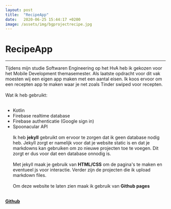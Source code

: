 ```yaml
---
layout: post
title:  "RecipeApp"
date:   2020-06-25 15:44:17 +0200
image: /assets/img/bgprojectrecipe.jpg
---
```

RecipeApp
======
------

Tijdens mijn studie Softwaren Engineering op het HvA heb ik gekozen voor het
Mobile Development themasemester. Als laatste opdracht voor dit vak moesten
wij een eigen app maken met een aantal eisen. Ik koos ervoor om een recepten
app te maken waar je net zoals Tinder swiped voor recepten.
<br><br>
Wat ik heb gebruikt:
<br><br>
* Kotlin
* Firebase realtime database
* Firebase authenticatie (Google sign in)
* Spoonacular API
<br><br>
Ik heb **jekyll** gebruikt om ervoor te zorgen dat ik geen database nodig heb.
Jekyll zorgt er namelijk voor dat je website static is en dat je markdowns kan gebruiken
om zo nieuwe projecten toe te voegen. Dit zorgt er dus voor dat een database onnodig is.
<br><br>
Met jekyll maak je gebruik van **HTML/CSS** om de pagina's te maken en eventueel js voor interactie.
Verder zijn de projecten die ik upload markdown files.
<br><br>
Om deze website te laten zien maak ik gebruik van **Github pages**
<br><br>

<a href="https://www.google.com" target="blank" class="text-link">**Github**</a>